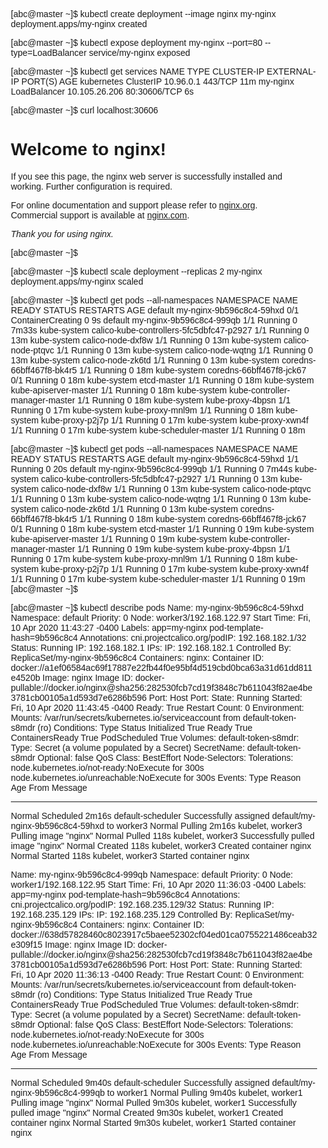 [abc@master ~]$ kubectl create deployment --image nginx my-nginx
deployment.apps/my-nginx created


[abc@master ~]$ kubectl expose deployment my-nginx --port=80 --type=LoadBalancer
service/my-nginx exposed


[abc@master ~]$ kubectl get services
NAME         TYPE           CLUSTER-IP      EXTERNAL-IP   PORT(S)        AGE
kubernetes   ClusterIP      10.96.0.1       <none>        443/TCP        11m
my-nginx     LoadBalancer   10.105.26.206   <pending>     80:30606/TCP   6s


[abc@master ~]$ curl localhost:30606
<!DOCTYPE html>
<html>
<head>
<title>Welcome to nginx!</title>
<style>
    body {
        width: 35em;
        margin: 0 auto;
        font-family: Tahoma, Verdana, Arial, sans-serif;
    }
</style>
</head>
<body>
<h1>Welcome to nginx!</h1>
<p>If you see this page, the nginx web server is successfully installed and
working. Further configuration is required.</p>

<p>For online documentation and support please refer to
<a href="http://nginx.org/">nginx.org</a>.<br/>
Commercial support is available at
<a href="http://nginx.com/">nginx.com</a>.</p>

<p><em>Thank you for using nginx.</em></p>
</body>
</html>
[abc@master ~]$ 

[abc@master ~]$ kubectl scale deployment --replicas 2 my-nginx
deployment.apps/my-nginx scaled


[abc@master ~]$ kubectl get pods --all-namespaces
NAMESPACE     NAME                                       READY   STATUS              RESTARTS   AGE
default       my-nginx-9b596c8c4-59hxd                   0/1     ContainerCreating   0          9s
default       my-nginx-9b596c8c4-999qb                   1/1     Running             0          7m33s
kube-system   calico-kube-controllers-5fc5dbfc47-p2927   1/1     Running             0          13m
kube-system   calico-node-dxf8w                          1/1     Running             0          13m
kube-system   calico-node-ptqvc                          1/1     Running             0          13m
kube-system   calico-node-wqtng                          1/1     Running             0          13m
kube-system   calico-node-zk6td                          1/1     Running             0          13m
kube-system   coredns-66bff467f8-bk4r5                   1/1     Running             0          18m
kube-system   coredns-66bff467f8-jck67                   0/1     Running             0          18m
kube-system   etcd-master                                1/1     Running             0          18m
kube-system   kube-apiserver-master                      1/1     Running             0          18m
kube-system   kube-controller-manager-master             1/1     Running             0          18m
kube-system   kube-proxy-4bpsn                           1/1     Running             0          17m
kube-system   kube-proxy-mnl9m                           1/1     Running             0          18m
kube-system   kube-proxy-p2j7p                           1/1     Running             0          17m
kube-system   kube-proxy-xwn4f                           1/1     Running             0          17m
kube-system   kube-scheduler-master                      1/1     Running             0          18m



[abc@master ~]$ kubectl get pods --all-namespaces
NAMESPACE     NAME                                       READY   STATUS    RESTARTS   AGE
default       my-nginx-9b596c8c4-59hxd                   1/1     Running   0          20s
default       my-nginx-9b596c8c4-999qb                   1/1     Running   0          7m44s
kube-system   calico-kube-controllers-5fc5dbfc47-p2927   1/1     Running   0          13m
kube-system   calico-node-dxf8w                          1/1     Running   0          13m
kube-system   calico-node-ptqvc                          1/1     Running   0          13m
kube-system   calico-node-wqtng                          1/1     Running   0          13m
kube-system   calico-node-zk6td                          1/1     Running   0          13m
kube-system   coredns-66bff467f8-bk4r5                   1/1     Running   0          18m
kube-system   coredns-66bff467f8-jck67                   0/1     Running   0          18m
kube-system   etcd-master                                1/1     Running   0          19m
kube-system   kube-apiserver-master                      1/1     Running   0          19m
kube-system   kube-controller-manager-master             1/1     Running   0          19m
kube-system   kube-proxy-4bpsn                           1/1     Running   0          17m
kube-system   kube-proxy-mnl9m                           1/1     Running   0          18m
kube-system   kube-proxy-p2j7p                           1/1     Running   0          17m
kube-system   kube-proxy-xwn4f                           1/1     Running   0          17m
kube-system   kube-scheduler-master                      1/1     Running   0          19m
[abc@master ~]$ 


[abc@master ~]$ kubectl describe  pods
Name:         my-nginx-9b596c8c4-59hxd
Namespace:    default
Priority:     0
Node:         worker3/192.168.122.97
Start Time:   Fri, 10 Apr 2020 11:43:27 -0400
Labels:       app=my-nginx
              pod-template-hash=9b596c8c4
Annotations:  cni.projectcalico.org/podIP: 192.168.182.1/32
Status:       Running
IP:           192.168.182.1
IPs:
  IP:           192.168.182.1
Controlled By:  ReplicaSet/my-nginx-9b596c8c4
Containers:
  nginx:
    Container ID:   docker://a1ef06584ac69f17887e22fb44f0e95bf4d519cbd0bca63a31d61dd811e4520b
    Image:          nginx
    Image ID:       docker-pullable://docker.io/nginx@sha256:282530fcb7cd19f3848c7b611043f82ae4be3781cb00105a1d593d7e6286b596
    Port:           <none>
    Host Port:      <none>
    State:          Running
      Started:      Fri, 10 Apr 2020 11:43:45 -0400
    Ready:          True
    Restart Count:  0
    Environment:    <none>
    Mounts:
      /var/run/secrets/kubernetes.io/serviceaccount from default-token-s8mdr (ro)
Conditions:
  Type              Status
  Initialized       True 
  Ready             True 
  ContainersReady   True 
  PodScheduled      True 
Volumes:
  default-token-s8mdr:
    Type:        Secret (a volume populated by a Secret)
    SecretName:  default-token-s8mdr
    Optional:    false
QoS Class:       BestEffort
Node-Selectors:  <none>
Tolerations:     node.kubernetes.io/not-ready:NoExecute for 300s
                 node.kubernetes.io/unreachable:NoExecute for 300s
Events:
  Type    Reason     Age    From               Message
  ----    ------     ----   ----               -------
  Normal  Scheduled  2m16s  default-scheduler  Successfully assigned default/my-nginx-9b596c8c4-59hxd to worker3
  Normal  Pulling    2m16s  kubelet, worker3   Pulling image "nginx"
  Normal  Pulled     118s   kubelet, worker3   Successfully pulled image "nginx"
  Normal  Created    118s   kubelet, worker3   Created container nginx
  Normal  Started    118s   kubelet, worker3   Started container nginx


Name:         my-nginx-9b596c8c4-999qb
Namespace:    default
Priority:     0
Node:         worker1/192.168.122.95
Start Time:   Fri, 10 Apr 2020 11:36:03 -0400
Labels:       app=my-nginx
              pod-template-hash=9b596c8c4
Annotations:  cni.projectcalico.org/podIP: 192.168.235.129/32
Status:       Running
IP:           192.168.235.129
IPs:
  IP:           192.168.235.129
Controlled By:  ReplicaSet/my-nginx-9b596c8c4
Containers:
  nginx:
    Container ID:   docker://638d57828460c8023917c5baee52302cf04ed01ca0755221486ceab32e309f15
    Image:          nginx
    Image ID:       docker-pullable://docker.io/nginx@sha256:282530fcb7cd19f3848c7b611043f82ae4be3781cb00105a1d593d7e6286b596
    Port:           <none>
    Host Port:      <none>
    State:          Running
      Started:      Fri, 10 Apr 2020 11:36:13 -0400
    Ready:          True
    Restart Count:  0
    Environment:    <none>
    Mounts:
      /var/run/secrets/kubernetes.io/serviceaccount from default-token-s8mdr (ro)
Conditions:
  Type              Status
  Initialized       True 
  Ready             True 
  ContainersReady   True 
  PodScheduled      True 
Volumes:
  default-token-s8mdr:
    Type:        Secret (a volume populated by a Secret)
    SecretName:  default-token-s8mdr
    Optional:    false
QoS Class:       BestEffort
Node-Selectors:  <none>
Tolerations:     node.kubernetes.io/not-ready:NoExecute for 300s
                 node.kubernetes.io/unreachable:NoExecute for 300s
Events:
  Type    Reason     Age    From               Message
  ----    ------     ----   ----               -------
  Normal  Scheduled  9m40s  default-scheduler  Successfully assigned default/my-nginx-9b596c8c4-999qb to worker1
  Normal  Pulling    9m40s  kubelet, worker1   Pulling image "nginx"
  Normal  Pulled     9m30s  kubelet, worker1   Successfully pulled image "nginx"
  Normal  Created    9m30s  kubelet, worker1   Created container nginx
  Normal  Started    9m30s  kubelet, worker1   Started container nginx
